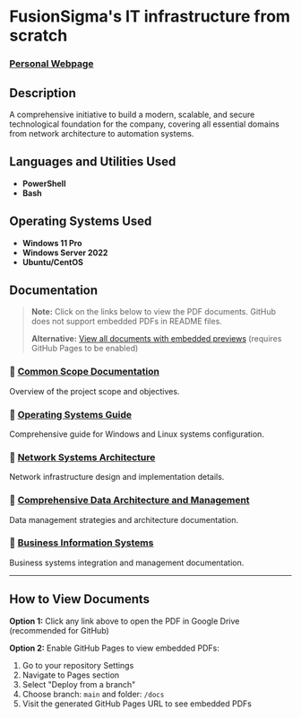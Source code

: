 # FusionSigma's IT infrastructure from scratch

### [Personal Webpage](https://fatme.es/projects/)

## Description
A comprehensive initiative to build a modern, scalable, and secure technological foundation for the company, covering all essential domains from network architecture to automation systems.

## Languages and Utilities Used

- **PowerShell**
- **Bash**

## Operating Systems Used

- **Windows 11 Pro**
- **Windows Server 2022**
- **Ubuntu/CentOS**

## Documentation

> **Note:** Click on the links below to view the PDF documents. GitHub does not support embedded PDFs in README files.
> 
> **Alternative:** [View all documents with embedded previews](./docs/index.html) (requires GitHub Pages to be enabled)

### 📄 [Common Scope Documentation](https://drive.google.com/file/d/1-vWa4MFYvbh0bUdRDcQ8WCd3_xS6D8ft/view)
Overview of the project scope and objectives.

### 📄 [Operating Systems Guide](https://drive.google.com/file/d/1QX_ZvdTRAdQ7JRLpCNmDEvavQEhejYVE/view)
Comprehensive guide for Windows and Linux systems configuration.

### 📄 [Network Systems Architecture](https://drive.google.com/file/d/1t0cvz74BGnjqHxyereTYBGIxltxhqEgR/view)
Network infrastructure design and implementation details.

### 📄 [Comprehensive Data Architecture and Management](https://drive.google.com/file/d/1ZSgh1LzckeKuRXuf2e9Iwi2qHY8HeD7X/view)
Data management strategies and architecture documentation.

### 📄 [Business Information Systems](https://drive.google.com/file/d/1W8YYqHJ3scINps-sRE3RS4Ng04g2Hugm/view)
Business systems integration and management documentation.

---

## How to View Documents

**Option 1:** Click any link above to open the PDF in Google Drive (recommended for GitHub)

**Option 2:** Enable GitHub Pages to view embedded PDFs:
1. Go to your repository Settings
2. Navigate to Pages section
3. Select "Deploy from a branch"
4. Choose branch: `main` and folder: `/docs`
5. Visit the generated GitHub Pages URL to see embedded PDFs
